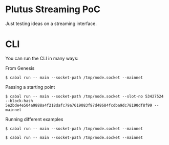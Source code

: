 # Plutus Streaming PoC

Just testing ideas on a streaming interface.

# CLI

You can run the CLI in many ways:

From Genesis

```
$ cabal run -- main --socket-path /tmp/node.socket --mainnet
```

Passing a starting point

```
$ cabal run -- main --socket-path /tmp/node.socket --slot-no 53427524 --block-hash 5e2bde4e504a9888a4f218dafc79a7619083f97d48684fcdba9dc78190df8f99 --mainnet
```

Running different examples

```
$ cabal run -- main --socket-path /tmp/node.socket --mainnet
```

```
$ cabal run -- main --socket-path /tmp/node.socket --mainnet
```
